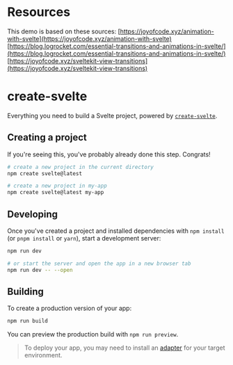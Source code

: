 # Resources

This demo is based on these sources:
[https://joyofcode.xyz/animation-with-svelte](https://joyofcode.xyz/animation-with-svelte)  
[https://blog.logrocket.com/essential-transitions-and-animations-in-svelte/](https://blog.logrocket.com/essential-transitions-and-animations-in-svelte/)  
[https://joyofcode.xyz/sveltekit-view-transitions](https://joyofcode.xyz/sveltekit-view-transitions)  

# create-svelte

Everything you need to build a Svelte project, powered by [`create-svelte`](https://github.com/sveltejs/kit/tree/master/packages/create-svelte).

## Creating a project

If you're seeing this, you've probably already done this step. Congrats!

```bash
# create a new project in the current directory
npm create svelte@latest

# create a new project in my-app
npm create svelte@latest my-app
```

## Developing

Once you've created a project and installed dependencies with `npm install` (or `pnpm install` or `yarn`), start a development server:

```bash
npm run dev

# or start the server and open the app in a new browser tab
npm run dev -- --open
```

## Building

To create a production version of your app:

```bash
npm run build
```

You can preview the production build with `npm run preview`.

> To deploy your app, you may need to install an [adapter](https://kit.svelte.dev/docs/adapters) for your target environment.
